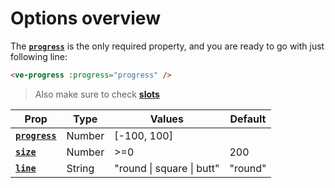 # Options overview

The **[`progress`](./progress)** is the only required property, and you are ready to go with just following line:

```html
<ve-progress :progress="progress" />
```

> Also make sure to check **[slots](../slots/default)**

| Prop                         | Type   | Values                    | Default |
|------------------------------|--------|---------------------------|---------|
| **[`progress`](./progress)** | Number | \[-100, 100]              |         |
| **[`size`](./size)**         | Number | >=0                       | 200     |
| **[`line`](./line)**         | String | "round \| square \| butt" | "round" |

[//]: # (| **[`thickness`]&#40;./thickness&#41;**                 | Number \| String           | \>=0 as Number or percent value as String                                                                                                           | "5%"               |)

[//]: # (| **[`lineMode`]&#40;./lineMode&#41;**                   | String                     | "center \| out \| out-over \| in \| in-over \| top \| bottom [offset]"                                                                              | "center"           |)

[//]: # (| **[`linePosition`]&#40;./linePosition&#41;**           | String                     | "center \| out \| in [offset]"                                                                                                                      | "center"           |)

[//]: # (| **[`emptyLinePosition`]&#40;./emptyLinePosition&#41;** | String                     | "center \| out \| in [offset]"                                                                                                                      | "center"           |)

[//]: # (| **[`emptyThickness`]&#40;./emptyThickness&#41;**       | Number \| String           | \>=0 as Number or percent value as String                                                                                                           | "5%"               |)

[//]: # (| **[`color`]&#40;./color&#41;**                         | String \| Object           | any color as String or Object to specify gradient &#40;see details&#41;                                                                                     | "#3f79ff"          |)

[//]: # (| **[`colorFill`]&#40;./colorFill&#41;**                 | String \| Object           | same as `color`                                                                                                                                     | "transparent"      |)

[//]: # (| **[`emptyColor`]&#40;./emptyColor&#41;**               | String \| Object           | same as `color`                                                                                                                                     | "#e6e9f0"          |)

[//]: # (| **[`emptyColorFill`]&#40;./emptyColorFill&#41;**       | String \| Object           | same as `color`                                                                                                                                     | "transparent"      |)

[//]: # (| **[`hideLegend`]&#40;./hideLegend&#41;**               | Boolean                    |                                                                                                                                                     | true               |)

[//]: # (| **[`legend`]&#40;./legend&#41;**                       | Number \| String           | any number, accepts a `.` or `","` as decimals delimiter and simple formatting                                                                      |                    |)

[//]: # (| **[`legendFormatter`]&#40;./legendFormatter&#41;**     | Function                   | Function that returns formatted value                                                                                                               |                    |)

[//]: # (| **[`animation`]&#40;./animation&#41;**                 | String                     | "default \| rs \| loop \| reverse \| bounce [duration delay]"                                                                                       | "default 1000 400" |)

[//]: # (| **[`loading`]&#40;./loading&#41;**                     | Boolean                    |                                                                                                                                                     | false              |)

[//]: # (| **[`loader`]&#40;./loader&#41;**                       | Object                     | { [thickness, color, lineMode, line, opacity ]}                                                                                                     |                    |)

[//]: # (| **[`determinate`]&#40;./determinate&#41;**             | Boolean                    |                                                                                                                                                     | false              |)

[//]: # (| **[`nodata`]&#40;./nodata&#41;**                       | Boolean                    |                                                                                                                                                     | false              |)

[//]: # (| **[`angle`]&#40;./angle&#41;**                         | Number                     | any Number                                                                                                                                          | -90                |)

[//]: # (| **[`fontSize`]&#40;./fontSize&#41;**                   | String                     | any valid CSS value                                                                                                                                 | "1rem"             |)

[//]: # (| **[`fontColor`]&#40;./fontColor&#41;**                 | String                     | any valid CSS value                                                                                                                                 | "gray"             |)

[//]: # (| **[`legendClass`]&#40;./legendClass&#41;**             | String                     | any                                                                                                                                                 |                    |)

[//]: # (| **[`dash`]&#40;./dash&#41;**                           | String                     | "[strict] count spacing"                                                                                                                            |                    |)

[//]: # (| **[`half`]&#40;./half&#41;**                           | Boolean                    |                                                                                                                                                     | false              |)

[//]: # (| **[`gap`]&#40;./gap&#41;**                             | Number                     | any Number that defines the gap between multiple circles in pixel                                                                                   | 0                  |)

[//]: # (| **[`dot`]&#40;./dot&#41;**                             | String \| Number \| Object | Accepts size, color and other styles as Number, descriptive string `"size [color]"` or object `{size [, backgroundColor, widht, borderRadius ...]}` | 0                  |)

[//]: # (| **[`reverse`]&#40;./reverse&#41;**                     | Boolean                    |                                                                                                                                                     | false              |)

[//]: # (| **[`data`]&#40;./data&#41;**                           | Array                      | defines multiple circles, takes as values Objects with almost all props defined above                                                               |                    |)
